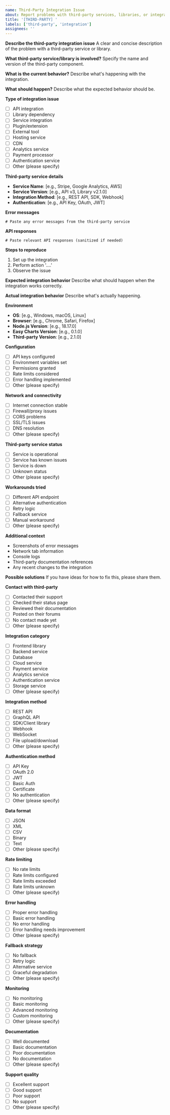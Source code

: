 ```yaml
---
name: Third-Party Integration Issue
about: Report problems with third-party services, libraries, or integrations
title: '[THIRD-PARTY] '
labels: ['third-party', 'integration']
assignees: ''
---
```


**Describe the third-party integration issue**
A clear and concise description of the problem with a third-party service or library.

**What third-party service/library is involved?**
Specify the name and version of the third-party component.

**What is the current behavior?**
Describe what's happening with the integration.

**What should happen?**
Describe what the expected behavior should be.

**Type of integration issue**
- [ ] API integration
- [ ] Library dependency
- [ ] Service integration
- [ ] Plugin/extension
- [ ] External tool
- [ ] Hosting service
- [ ] CDN
- [ ] Analytics service
- [ ] Payment processor
- [ ] Authentication service
- [ ] Other (please specify)

**Third-party service details**
- **Service Name**: [e.g., Stripe, Google Analytics, AWS]
- **Service Version**: [e.g., API v3, Library v2.1.0]
- **Integration Method**: [e.g., REST API, SDK, Webhook]
- **Authentication**: [e.g., API Key, OAuth, JWT]

**Error messages**
```
# Paste any error messages from the third-party service
```

**API responses**
```
# Paste relevant API responses (sanitized if needed)
```

**Steps to reproduce**
1. Set up the integration
2. Perform action '....'
3. Observe the issue

**Expected integration behavior**
Describe what should happen when the integration works correctly.

**Actual integration behavior**
Describe what's actually happening.

**Environment**
- **OS**: [e.g., Windows, macOS, Linux]
- **Browser**: [e.g., Chrome, Safari, Firefox]
- **Node.js Version**: [e.g., 18.17.0]
- **Easy Charts Version**: [e.g., 0.1.0]
- **Third-party Version**: [e.g., 2.1.0]

**Configuration**
- [ ] API keys configured
- [ ] Environment variables set
- [ ] Permissions granted
- [ ] Rate limits considered
- [ ] Error handling implemented
- [ ] Other (please specify)

**Network and connectivity**
- [ ] Internet connection stable
- [ ] Firewall/proxy issues
- [ ] CORS problems
- [ ] SSL/TLS issues
- [ ] DNS resolution
- [ ] Other (please specify)

**Third-party service status**
- [ ] Service is operational
- [ ] Service has known issues
- [ ] Service is down
- [ ] Unknown status
- [ ] Other (please specify)

**Workarounds tried**
- [ ] Different API endpoint
- [ ] Alternative authentication
- [ ] Retry logic
- [ ] Fallback service
- [ ] Manual workaround
- [ ] Other (please specify)

**Additional context**
- Screenshots of error messages
- Network tab information
- Console logs
- Third-party documentation references
- Any recent changes to the integration

**Possible solutions**
If you have ideas for how to fix this, please share them.

**Contact with third-party**
- [ ] Contacted their support
- [ ] Checked their status page
- [ ] Reviewed their documentation
- [ ] Posted on their forums
- [ ] No contact made yet
- [ ] Other (please specify)

**Integration category**
- [ ] Frontend library
- [ ] Backend service
- [ ] Database
- [ ] Cloud service
- [ ] Payment service
- [ ] Analytics service
- [ ] Authentication service
- [ ] Storage service
- [ ] Other (please specify)

**Integration method**
- [ ] REST API
- [ ] GraphQL API
- [ ] SDK/Client library
- [ ] Webhook
- [ ] WebSocket
- [ ] File upload/download
- [ ] Other (please specify)

**Authentication method**
- [ ] API Key
- [ ] OAuth 2.0
- [ ] JWT
- [ ] Basic Auth
- [ ] Certificate
- [ ] No authentication
- [ ] Other (please specify)

**Data format**
- [ ] JSON
- [ ] XML
- [ ] CSV
- [ ] Binary
- [ ] Text
- [ ] Other (please specify)

**Rate limiting**
- [ ] No rate limits
- [ ] Rate limits configured
- [ ] Rate limits exceeded
- [ ] Rate limits unknown
- [ ] Other (please specify)

**Error handling**
- [ ] Proper error handling
- [ ] Basic error handling
- [ ] No error handling
- [ ] Error handling needs improvement
- [ ] Other (please specify)

**Fallback strategy**
- [ ] No fallback
- [ ] Retry logic
- [ ] Alternative service
- [ ] Graceful degradation
- [ ] Other (please specify)

**Monitoring**
- [ ] No monitoring
- [ ] Basic monitoring
- [ ] Advanced monitoring
- [ ] Custom monitoring
- [ ] Other (please specify)

**Documentation**
- [ ] Well documented
- [ ] Basic documentation
- [ ] Poor documentation
- [ ] No documentation
- [ ] Other (please specify)

**Support quality**
- [ ] Excellent support
- [ ] Good support
- [ ] Poor support
- [ ] No support
- [ ] Other (please specify)
